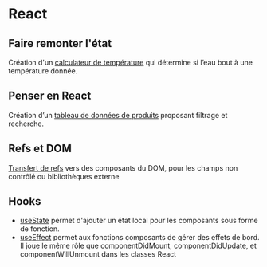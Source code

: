 # React

## Faire remonter l'état
Création d'un [calculateur de température](convert.jsx) qui détermine si l’eau bout à une température donnée.
## Penser en React
Création d’un [tableau de données de produits](products.jsx) proposant filtrage et recherche.
## Refs et DOM
[Transfert de refs](ref.jsx) vers des composants du DOM, pour les champs non contrôlé ou bibliothèques externe

## Hooks
- [useState](useState.jsx) permet d'ajouter un état local pour les composants sous forme de fonction.
- [useEffect](useEffect.jsx) permet aux fonctions composants de gérer des effets de bord. Il joue le même rôle que componentDidMount, componentDidUpdate, et componentWillUnmount dans les classes React